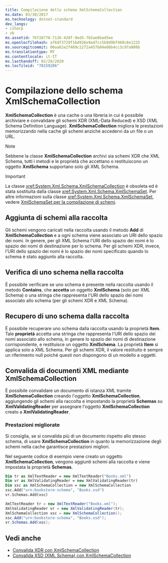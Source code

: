 ```yaml
---
title: Compilazione dello schema XmlSchemaCollection
ms.date: 03/30/2017
ms.technology: dotnet-standard
dev_langs:
- csharp
- vb
ms.assetid: 76f28770-7126-428f-9ed5-7b5ae8bad5ee
ms.openlocfilehash: af6df3729f1bd926e9a47cc5b9d9bf460c8e1225
ms.sourcegitcommit: 00aa62e2f469c2272a457b04e66b4cc3c97a800b
ms.translationtype: MT
ms.contentlocale: it-IT
ms.lasthandoff: 02/28/2020
ms.locfileid: "78159286"
---
```

# <a name="xmlschemacollection-schema-compilation"></a>Compilazione dello schema XmlSchemaCollection
**XmlSchemaCollection** è una cache o una libreria in cui è possibile archiviare e convalidare gli schemi XDR (XML-Data Reduced) e XSD (XML Schema Definition Language). **XmlSchemaCollection** migliora le prestazioni memorizzando nella cache gli schemi anziché accedervi da un file o un URL.  
  
> [!NOTE]
> Sebbene la classe **XmlSchemaCollection** archivi sia schemi XDR che XML Schema, tutti i metodi e le proprietà che accettano o restituiscono un oggetto **XmlSchema** supportano solo gli XML Schema.  
  
> [!IMPORTANT]
> La classe <xref:System.Xml.Schema.XmlSchemaCollection> è obsoleta ed è stata sostituita dalla classe <xref:System.Xml.Schema.XmlSchemaSet>. Per altre informazioni sulla classe <xref:System.Xml.Schema.XmlSchemaSet>, vedere [XmlSchemaSet per la compilazione di schemi](../../../../docs/standard/data/xml/xmlschemaset-for-schema-compilation.md).  
  
## <a name="add-schemas-to-the-collection"></a>Aggiunta di schemi alla raccolta  
 Gli schemi vengono caricati nella raccolta usando il metodo **Add** di **XmlSchemaCollection** e a ogni schema viene associato un URI dello spazio dei nomi. In genere, per gli XML Schema l'URI dello spazio dei nomi è lo spazio dei nomi di destinazione per lo schema. Per gli schemi XDR, invece, l'URI dello spazio dei nomi è lo spazio dei nomi specificato quando lo schema è stato aggiunto alla raccolta.  
  
## <a name="check-for-a-schema-in-the-collection"></a>Verifica di uno schema nella raccolta  
 È possibile verificare se uno schema è presente nella raccolta usando il metodo **Contains**, che **accetta** un oggetto **XmlSchema** (solo per XML Schema) o una stringa che rappresenta l'URI dello spazio dei nomi associato allo schema (per gli schemi XDR e XML Schema).  
  
## <a name="retrieve-a-schema-from-the-collection"></a>Recupero di uno schema dalla raccolta  
 È possibile recuperare uno schema dalla raccolta usando la proprietà **Item**. Tale **proprietà** accetta una stringa che rappresenta l'URI dello spazio dei nomi associato allo schema, in genere lo spazio dei nomi di destinazione corrispondente, e restituisce un oggetto **XmlSchema**. La proprietà **Item** si applica solo a XML Schema. Per gli schemi XDR, il valore restituito è sempre un riferimento null poiché questi non dispongono di un modello a oggetti.  
  
## <a name="validate-xml-documents-using-xmlschemacollection"></a>Convalida di documenti XML mediante XmlSchemaCollection  
 È possibile convalidare un documento di istanza XML tramite **XmlSchemaCollection** creando l'oggetto **XmlSchemaCollection**, aggiungendo gli schemi alla raccolta e impostando la proprietà **Schemas** su **XmlValidatingReader** per assegnare l'oggetto **XmlSchemaCollection** creato a **XmlValidatingReader**.  
  
### <a name="improved-performance"></a>Prestazioni migliorate  
 Si consiglia, se si convalida più di un documento rispetto allo stesso schema, di usare **XmlSchemaCollection** in quanto la memorizzazione degli schemi nella cache garantisce prestazioni migliori.  
  
 Nel seguente codice di esempio viene creato un oggetto **XmlSchemaCollection**, vengono aggiunti schemi alla raccolta e viene impostata la proprietà **Schemas**.  
  
```vb  
Dim tr as XmlTextReader = new XmlTextReader("Books.xml")  
Dim vr as XmlValidatingReader = new XmlValidatingReader(tr)  
Dim xsc as XmlSchemaCollection = new XmlSchemaCollection  
xsc.Add("urn:bookstore-schema", "Books.xsd")  
vr.Schemas.Add(xsc)  
```  
  
```csharp  
XmlTextReader tr = new XmlTextReader("Books.xml");  
XmlValidatingReader vr = new XmlValidatingReader(tr);  
XmlSchemaCollection xsc = new XmlSchemaCollection();  
xsc.Add("urn:bookstore-schema", "Books.xsd");
vr.Schemas.Add(xsc);  
```  
  
## <a name="see-also"></a>Vedi anche

- [Convalida XDR con XmlSchemaCollection](../../../../docs/standard/data/xml/xdr-validation-with-xmlschemacollection.md)
- [Convalida XSD (XML Schema) con XmlSchemaCollection](../../../../docs/standard/data/xml/xml-schema-xsd-validation-with-xmlschemacollection.md)
